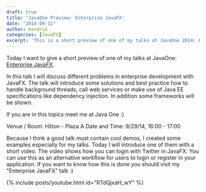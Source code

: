 ```yaml
---
draft: true
title: 'JavaOne Preview: Enterprise JavaFX'
date: "2014-09-11"
author: hendrik
categories: [JavaFX]
excerpt: 'This is a short preview of one of my talks at JavaOne 2014: Enterprise JavaFX. In the talk I will discuss problems in enterprise development with JavaFX.'
---
```

Today I want to give a short preview of one of my talks at JavaOne: [Enterprise JavaFX](https://oracleus.activeevents.com/2014/connect/sessionDetail.ww?SESSION_ID=2341).

In this talk I will discuss different problems in enterprise development with JavaFX. The talk will introduce some solutions and best practice how to handle background threads, call web services or make use of Java EE specifications like dependency injection. In addition some frameworks will be shown.

If you are in this topics meet me at Java One :)

Venue / Room: Hilton - Plaza A
Date and Time: 9/29/14, 16:00 - 17:00

Because I think a good talk must contain cool demos, I created some examples especially for my talks. Today I will introduce one of them with a short video. The video shows how you can login with Twitter in JavaFX. You can use this as an alternative workflow for users to login or register in your application. If you want to know how this is done you should visit my "Enterprise JavaFX" talk :)

{% include posts/youtube.html id="RTdQjxaH_wY" %}
